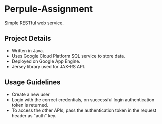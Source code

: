 # Perpule-Assignment
  Simple RESTful web service.
## Project Details
  * Written in Java. 
  * Uses Google Cloud Platform SQL service to store data.
  * Deployed on Google App Engine.
  * Jersey library used for JAX-RS API.
  
## Usage Guidelines
  * Create a new user
  * Login with the correct credentials, on successful login authentication token is returned.
  * To access the other APIs, pass the authentication token in the request header as "auth" key.
